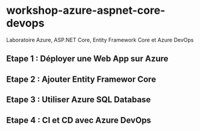 # workshop-azure-aspnet-core-devops
Laboratoire Azure, ASP.NET Core, Entity Framework Core et Azure DevOps

## Etape 1 : Déployer une Web App sur Azure

## Etape 2 : Ajouter Entity Framewor Core

## Etape 3 : Utiliser Azure SQL Database

## Etape 4 : CI et CD avec Azure DevOps
